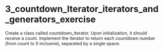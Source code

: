 # 3_countdown_Iterator_iterators_and_generators_exercise
Create a class called countdown_iterator. Upon initialization, it should receive a count. Implement the iterator to return each countdown number (from count to 0 inclusive), separated by a single space.
